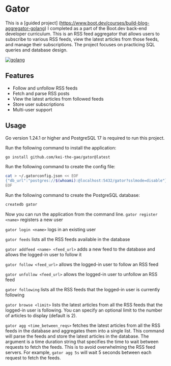 # Gator

This is a [guided project] (https://www.boot.dev/courses/build-blog-aggregator-golang) I completed as a part of the Boot.dev back-end developer curriculum. This is an RSS feed aggregator that allows users to subscribe to various RSS feeds, view the latest articles from those feeds, and manage their subscriptions. The project focuses on practicing SQL queries and database design.

[![golang](https://badgen.net/badge/go/1.24.1/cyan?icon=https://go.dev/blog/go-brand/Go-Logo/SVG/Go-Logo_LightBlue.svg)](https://go.dev/)

## Features

- Follow and unfollow RSS feeds
- Fetch and parse RSS posts
- View the latest articles from followed feeds
- Store user subscriptions
- Multi-user support

## Usage

Go version 1.24.1 or higher and PostgreSQL 17 is required to run this project.

Run the following command to install the application:

```bash
go install github.com/kei-the-gae/gator@latest
```

Run the following command to create the config file:

```bash
cat > ~/.gatorconfig.json << EOF
{"db_url":"postgres://$(whoami):@localhost:5432/gator?sslmode=disable"}
EOF
```

Run the following command to create the PostgreSQL database:

```bash
createdb gator
```

Now you can run the application from the command line.
`gator register <name>` registers a new user

`gator login <name>` logs in an existing user

`gator feeds` lists all the RSS feeds available in the database

`gator addfeed <name> <feed_url>` adds a new feed to the database and allows the logged-in user to follow it

`gator follow <feed_url>` allows the logged-in user to follow an RSS feed

`gator unfollow <feed_url>` allows the logged-in user to unfollow an RSS feed

`gator following` lists all the RSS feeds that the logged-in user is currently following

`gator browse <limit>` lists the latest articles from all the RSS feeds that the logged-in user is following. You can specify an optional limit to the number of articles to display (default is 2).

`gator agg <time_between_reqs>` fetches the latest articles from all the RSS feeds in the database and aggregates them into a single list. This command will parse the feeds and store the latest articles in the database. The argument is a time duration string that specifies the time to wait between requests to fetch the feeds. This is to avoid overwhelming the RSS feed servers. For example, `gator agg 5s` will wait 5 seconds between each request to fetch the feeds.
